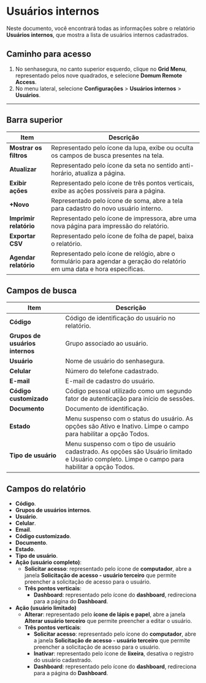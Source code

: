 # Usuários internos

Neste documento, você encontrará todas as informações sobre o relatório **Usuários internos**, que mostra a lista de usuários internos cadastrados.

## Caminho para acesso

1. No senhasegura, no canto superior esquerdo, clique no **Grid Menu**, representado pelos nove quadrados, e selecione **Domum Remote Access**.
2. No menu lateral, selecione **Configurações** > **Usuários internos** > **Usuários**.

---
## Barra superior

| **Item**| **Descrição**|
|-----|------|
| **Mostrar os filtros**    | Representado pelo ícone da lupa, exibe ou oculta os campos de busca presentes na tela.|
| **Atualizar**| Representado pelo ícone da seta no sentido anti-horário, atualiza a página.|
| **Exibir ações**| Representado pelo ícone de três pontos verticais, exibe as ações possíveis para a página.      |
| **+Novo**| Representado pelo ícone de soma, abre a tela para cadastro do novo usuário interno.|
| **Imprimir relatório**    | Representado pelo ícone de impressora, abre uma nova página para impressão do relatório.|
| **Exportar CSV**| Representado pelo ícone de folha de papel, baixa o relatório.|
| **Agendar relatório**     | Representado pelo ícone de relógio, abre o formulário para agendar a geração do relatório em uma data e hora específicas. |

## Campos de busca
| **Item**| **Descrição**|
|----|----|
| **Código**| Código de identificação do usuário no relatório.|
| **Grupos de usuários internos**   | Grupo associado ao usuário.|
| **Usuário**| Nome de usuário do senhasegura.|
| **Celular**| Número do telefone cadastrado.|
| **E-mail**| E-mail de cadastro do usuário.|
| **Código customizado**| Código pessoal utilizado como um segundo fator de autenticação para início de sessões.|
| **Documento**| Documento de identificação.|
| **Estado**| Menu suspenso com o status do usuário. As opções são Ativo e Inativo. Limpe o campo para habilitar a opção Todos. |
| **Tipo de usuário**| Menu suspenso com o tipo de usuário cadastrado. As opções são Usuário limitado e Usuário completo. Limpe o campo para habilitar a opção Todos. |

## Campos do relatório

* **Código**.
* **Grupos de usuários internos**.
* **Usuário**.
* **Celular**.
* **Email**.
* **Código customizado**.
* **Documento**.
* **Estado**.
* **Tipo de usuário**.
* **Ação (usuário completo)**:
    * **Solicitar acesso**: representado pelo ícone de **computador**, abre a janela **Solicitação de acesso - usuário terceiro** que permite preencher a solicitação de acesso para o usuário.
    * **Três pontos verticais**:
        * **Dashboard**: representado pelo ícone do **dashboard**, redireciona para a página do **Dashboard**.
* **Ação (usuário limitado)**
    * **Alterar**: representado pelo **ícone de lápis e papel**, abre a janela **Alterar usuário terceiro** que permite preencher a editar o usuário.
    * **Três pontos verticais**:
        * **Solicitar acesso**: representado pelo ícone do **computador**, abre a janela **Solicitação de acesso - usuário terceiro** que permite preencher a solicitação de acesso para o usuário.
        * **Inativar**: representado pelo ícone de **lixeira**, desativa o registro do usuário cadastrado.
        * **Dashboard**: representado pelo ícone do **dashboard**, redireciona para a página do **Dashboard**.